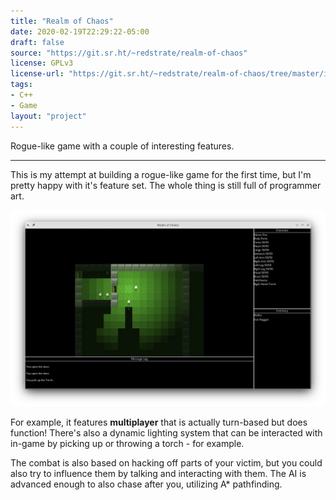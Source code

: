 ```yaml
---
title: "Realm of Chaos"
date: 2020-02-19T22:29:22-05:00
draft: false
source: "https://git.sr.ht/~redstrate/realm-of-chaos"
license: GPLv3
license-url: "https://git.sr.ht/~redstrate/realm-of-chaos/tree/master/item/LICENSE"
tags:
- C++
- Game 
layout: "project"
---
```


Rogue-like game with a couple of interesting features.

<!--more-->
---

This is my attempt at building a rogue-like game for the first time, but I'm pretty happy with it's feature set. The whole thing is still full of programmer art.

![Screenshot of one the game areas](screenshot.webp)

For example, it features **multiplayer** that is actually turn-based but does function! There's also a dynamic lighting system that can be interacted with in-game by picking up or throwing a torch - for example.

The combat is also based on hacking off parts of your victim, but you could also try to influence them by talking and interacting with them. The AI is advanced enough to also chase after you, utilizing A* pathfinding.